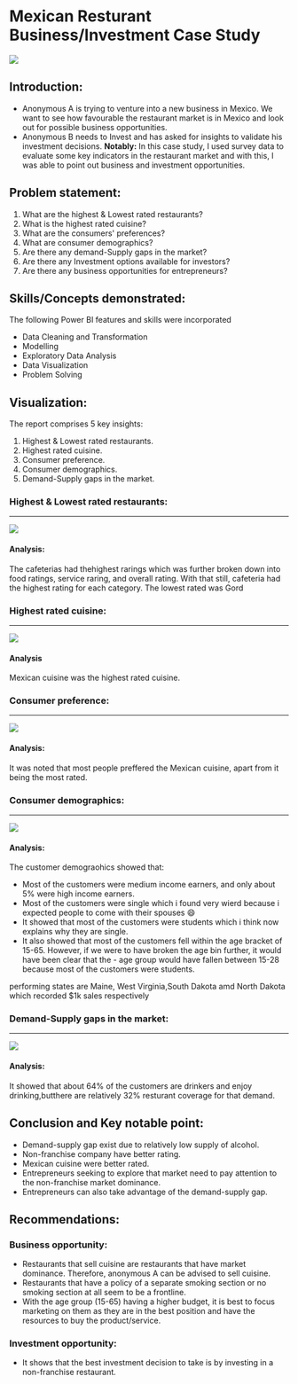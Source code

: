 # Mexican Resturant Business/Investment Case Study

![](intro.image.jpeg)

## Introduction:

- Anonymous A is trying to venture into a new business in Mexico. We want to see how favourable the restaurant market is in Mexico and look out for possible business opportunities.
- Anonymous B needs to Invest and has asked for insights to validate his investment decisions.
**Notably:** In this case study, I used survey data to evaluate some key indicators in the restaurant market and with this, I was able to point out business and investment opportunities.

## Problem statement:

1. What are the highest & Lowest rated restaurants?
2. What is the highest rated cuisine? 
3. What are the consumers' preferences?
4. What are consumer demographics? 
5. Are there any demand-Supply gaps in the market? 
6. Are there any Investment options available for investors?
7. Are there any business opportunities for entrepreneurs?

## Skills/Concepts demonstrated:

The following Power BI features and skills were incorporated
- Data Cleaning and Transformation
- Modelling
- Exploratory Data Analysis
- Data Visualization
- Problem Solving


## Visualization:

The report comprises 5 key insights:
1. Highest & Lowest rated restaurants.
2. Highest rated cuisine. 
3. Consumer preference. 
4. Consumer demographics.
5. Demand-Supply gaps in the market. 


### Highest & Lowest rated restaurants:
---
![](pg1.JPG)

#### Analysis:
The cafeterias had thehighest rarings which was further broken down into food ratings, service raring, and overall rating. With that still, cafeteria had the highest rating for each category.
The lowest rated was Gord


### Highest rated cuisine:
---
![](pg1.JPG)

#### Analysis
Mexican cuisine was the highest rated cuisine.


### Consumer preference:
---
![](pg1.JPG)

#### Analysis:
It was noted that most people preffered the Mexican cuisine, apart from it being the most rated.


### Consumer demographics:
---
![](pg2.JPG)

#### Analysis:
The customer demograohics showed that:
- Most of the customers were medium income earners, and only about 5% were high income earners.
- Most of the customers were single which i found very wierd because i expected people to come with their spouses 😄
- It showed that most of the customers were students which i think now explains why they are single.
- It also showed that most of the customers fell within the age bracket of 15-65. However, if we were to have broken the age bin further, it would have been clear that the - age group would have fallen between 15-28 because most of the customers were students.

performing states are Maine, West Virginia,South Dakota amd North Dakota which recorded $1k sales respectively

### Demand-Supply gaps in the market:
---
![](pg3.JPG)

#### Analysis:
It showed that about 64% of the customers are drinkers and enjoy drinking,butthere are relatively 32% resturant coverage for that demand.

## Conclusion and Key notable point:
- Demand-supply gap exist due to relatively low supply of alcohol.
- Non-franchise company have better rating.
- Mexican cuisine were better rated.
- Entrepreneurs seeking to explore that market need to pay attention to the non-franchise market dominance.
- Entrepreneurs can also take advantage of the demand-supply gap.


## Recommendations:

### Business opportunity:

- Restaurants that sell cuisine are restaurants that have market dominance. Therefore, anonymous A can be advised to sell cuisine.
- Restaurants that have a policy of a separate smoking section or no smoking section at all seem to be a frontline.
- With the age group (15-65) having a higher budget, it is best to focus marketing on them as they are in the best position and have the resources to buy the product/service. 

### Investment opportunity:
- It shows that the best investment decision to take is by investing in a non-franchise restaurant.


